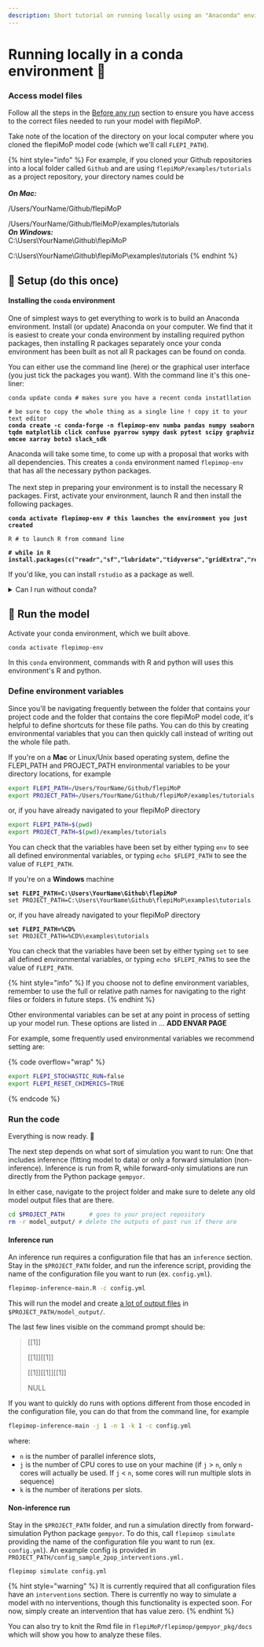 ```yaml
---
description: Short tutorial on running locally using an "Anaconda" environment.
---
```


# Running locally in a conda environment 🐍

### Access model files

Follow all the steps in the [Before any run](before-any-run.md) section to ensure you have access to the correct files needed to run your model with flepiMoP.

Take note of the location of the directory on your local computer where you cloned the flepiMoP model code (which we'll call `FLEPI_PATH`).

{% hint style="info" %}
For example, if you cloned your Github repositories into a local folder called `Github` and are using `flepiMoP/examples/tutorials` as a project repository, your directory names could be\
\
_**On Mac:**_

/Users/YourName/Github/flepiMoP

/Users/YourName/Github/fleiMoP/examples/tutorials
\
_**On Windows:**_\
C:\Users\YourName\Github\flepiMoP

C:\Users\YourName\Github\flepiMoP\examples\tutorials
{% endhint %}

## 🧱 Setup (do this once)

#### Installing the `conda` environment

One of simplest ways to get everything to work is to build an Anaconda environment. Install (or update) Anaconda on your computer. We find that it is easiest to create your conda environment by installing required python packages, then installing R packages separately once your conda environment has been built as not all R packages can be found on conda.

You can either use the command line (here) or the graphical user interface (you just tick the packages you want). With the command line it's this one-liner:

<pre class="language-bash" data-overflow="wrap"><code class="lang-bash">conda update conda # makes sure you have a recent conda instatllation

# be sure to copy the whole thing as a single line ! copy it to your text editor
<strong>conda create -c conda-forge -n flepimop-env numba pandas numpy seaborn tqdm matplotlib click confuse pyarrow sympy dask pytest scipy graphviz emcee xarray boto3 slack_sdk
</strong></code></pre>

Anaconda will take some time, to come up with a proposal that works with all dependencies. This creates a `conda` environment named `flepimop-env` that has all the necessary python packages.\
\
The next step in preparing your environment is to install the necessary R packages. First, activate your environment, launch R and then install the following packages.

<pre class="language-bash" data-overflow="wrap"><code class="lang-bash"><strong>conda activate flepimop-env # this launches the environment you just created
</strong>
R # to launch R from command line

<strong># while in R
</strong><strong>install.packages(c("readr","sf","lubridate","tidyverse","gridExtra","reticulate","truncnorm","xts","ggfortify","flextable","doParallel","foreach","optparse","arrow","devtools","cowplot","ggraph"))
</strong></code></pre>

If you'd like, you can install `rstudio` as a package as well.

<details>

<summary>Can I run without conda?</summary>

Anaconda is the most reproducible way to run our model. However, you can still proceed without it. You can just carry on with the steps below without creating an environment.

**How to do it?** Just skip every line starting with `conda` and do not use the `--no-deps` flag when installing gempyor (so pip will install the dependencies). When running `local_install.R` there may be failures because some packages are missing. Install them as you usually do from R. The rest is the same as this tutorial.

</details>

## 🚀 Run the model

Activate your conda environment, which we built above.

```bash
conda activate flepimop-env
```

In this `conda` environment, commands with R and python will uses this environment's R and python.

### Define environment variables

Since you'll be navigating frequently between the folder that contains your project code and the folder that contains the core flepiMoP model code, it's helpful to define shortcuts for these file paths. You can do this by creating environmental variables that you can then quickly call instead of writing out the whole file path.

If you're on a **Mac** or Linux/Unix based operating system, define the FLEPI\_PATH and PROJECT\_PATH environmental variables to be your directory locations, for example

```bash
export FLEPI_PATH=/Users/YourName/Github/flepiMoP
export PROJECT_PATH=/Users/YourName/Github/flepiMoP/examples/tutorials
```

or, if you have already navigated to your flepiMoP directory

```bash
export FLEPI_PATH=$(pwd)
export PROJECT_PATH=$(pwd)/examples/tutorials
```

You can check that the variables have been set by either typing `env` to see all defined environmental variables, or typing `echo $FLEPI_PATH` to see the value of `FLEPI_PATH`.

If you're on a **Windows** machine

<pre class="language-bash"><code class="lang-bash"><strong>set FLEPI_PATH=C:\Users\YourName\Github\flepiMoP
</strong>set PROJECT_PATH=C:\Users\YourName\Github\flepiMoP\examples\tutorials
</code></pre>

or, if you have already navigated to your flepiMoP directory

<pre class="language-bash"><code class="lang-bash"><strong>set FLEPI_PATH=%CD%
</strong>set PROJECT_PATH=%CD%\examples\tutorials
</code></pre>

You can check that the variables have been set by either typing `set` to see all defined environmental variables, or typing `echo $FLEPI_PATH$` to see the value of `FLEPI_PATH`.

{% hint style="info" %}
If you choose not to define environment variables, remember to use the full or relative path names for navigating to the right files or folders in future steps.
{% endhint %}

Other environmental variables can be set at any point in process of setting up your model run. These options are listed in ... **ADD ENVAR PAGE**

For example, some frequently used environmental variables we recommend setting are:

{% code overflow="wrap" %}
```bash
export FLEPI_STOCHASTIC_RUN=false
export FLEPI_RESET_CHIMERICS=TRUE
```
{% endcode %}

### Run the code

Everything is now ready. 🎉

The next step depends on what sort of simulation you want to run: One that includes inference (fitting model to data) or only a forward simulation (non-inference). Inference is run from R, while forward-only simulations are run directly from the Python package `gempyor`.

In either case, navigate to the project folder and make sure to delete any old model output files that are there.

```bash
cd $PROJECT_PATH       # goes to your project repository
rm -r model_output/ # delete the outputs of past run if there are
```

#### Inference run

An inference run requires a configuration file that has an `inference` section. Stay in the `$PROJECT_PATH` folder, and run the inference script, providing the name of the configuration file you want to run (ex. `config.yml`). 

```bash
flepimop-inference-main.R -c config.yml
```

This will run the model and create [a lot of output files](../../gempyor/output-files.md) in `$PROJECT_PATH/model_output/`.

The last few lines visible on the command prompt should be:

> \[\[1]]
>
> \[\[1]]\[\[1]]
>
> \[\[1]]\[\[1]]\[\[1]]
>
> NULL

If you want to quickly do runs with options different from those encoded in the configuration file, you can do that from the command line, for example

```bash
flepimop-inference-main -j 1 -n 1 -k 1 -c config.yml
```

where:

* `n` is the number of parallel inference slots,
* `j` is the number of CPU cores to use on your machine (if `j` > `n`, only `n` cores will actually be used. If `j` < `n`, some cores will run multiple slots in sequence)
* `k` is the number of iterations per slots.

#### Non-inference run

Stay in the `$PROJECT_PATH` folder, and run a simulation directly from forward-simulation Python package `gempyor`. To do this, call `flepimop simulate` providing the name of the configuration file you want to run (ex. `config.yml`). An example config is provided in `PROJECT_PATH/config_sample_2pop_interventions.yml.`

```
flepimop simulate config.yml
```

{% hint style="warning" %}
It is currently required that all configuration files have an `interventions` section. There is currently no way to simulate a model with no interventions, though this functionality is expected soon. For now, simply create an intervention that has value zero.
{% endhint %}

You can also try to knit the Rmd file in `flepiMoP/flepimop/gempyor_pkg/docs` which will show you how to analyze these files.



